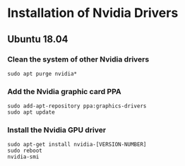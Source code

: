 # Installation of Nvidia Drivers
## Ubuntu 18.04

### Clean the system of other Nvidia drivers
```console
sudo apt purge nvidia*
```
### Add the Nvidia graphic card PPA
```console
sudo add-apt-repository ppa:graphics-drivers
sudo apt update
```
### Install the Nvidia GPU driver
```console
sudo apt-get install nvidia-[VERSION-NUMBER]
sudo reboot
nvidia-smi
```
